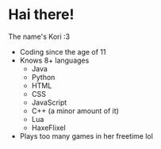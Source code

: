# Hai there!
 The name's Kori :3

- Coding since the age of 11
- Knows 8+ languages
    - Java
    - Python
    - HTML
    - CSS
    - JavaScript
    - C++ (a minor amount of it)
    - Lua
    - HaxeFlixel
- Plays too many games in her freetime lol
